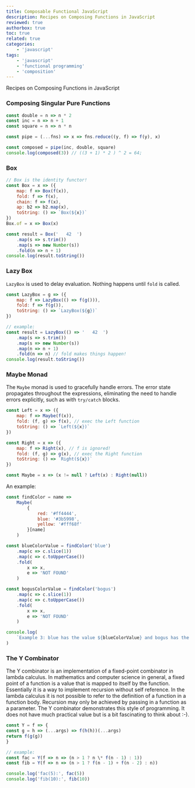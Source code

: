 ```yaml
---
title: Composable Functional JavaScript
description: Recipes on Composing Functions in JavaScript
reviewed: true
authorbox: true
toc: true
related: true
categories:
    - 'javascript'
tags:
    - 'javascript'
    - 'functional programming'
    - 'composition'
---
```


Recipes on Composing Functions in JavaScript

<!--more-->

### Composing Singular Pure Functions

```js
const double = n => n * 2
const inc = n => n + 1
const square = n => n * n

const pipe = (...fns) => x => fns.reduce((y, f) => f(y), x)

const composed = pipe(inc, double, square)
console.log(composed(3)) // ((3 + 1) * 2 ) ^ 2 = 64;
```

### Box

```js
// Box is the identity functor!
const Box = x => ({
    map: f => Box(f(x)),
    fold: f => f(x),
    chain: f => f(x),
    ap: b2 => b2.map(x),
    toString: () => `Box(${x})`
})
Box.of = x => Box(x)

const result = Box('   42  ')
    .map(s => s.trim())
    .map(s => new Number(s))
    .fold(n => n + 1)
console.log(result.toString())
```

### Lazy Box

`LazyBox` is used to delay evaluation. Nothing happens until `fold` is called.

```js
const LazyBox = g => ({
    map: f => LazyBox(() => f(g())),
    fold: f => f(g()),
    toString: () => `LazyBox(${g})`
})

// example:
const result = LazyBox(() => '   42  ')
    .map(s => s.trim())
    .map(s => new Number(s))
    .map(n => n + 1)
    .fold(n => n) // fold makes things happen!
console.log(result.toString())
```

### Maybe Monad

The `Maybe` monad is used to gracefully handle errors. The error state propagates throughout the expressions, eliminating the need to handle errors explicitly, such as with `try/catch` blocks.

```js
const Left = x => ({
    map: f => Maybe(f(x)),
    fold: (f, g) => f(x), // exec the Left function
    toString: () => `Left(${x})`
})

const Right = x => ({
    map: f => Right(x), // f is ignored!
    fold: (f, g) => g(x), // exec the Right function
    toString: () => `Right(${x})`
})

const Maybe = x => (x != null ? Left(x) : Right(null))
```

An example:

```js
const findColor = name =>
    Maybe(
        {
            red: '#ff4444',
            blue: '#3b5998',
            yellow: '#fff68f'
        }[name]
    )

const blueColorValue = findColor('blue')
    .map(c => c.slice(1))
    .map(c => c.toUpperCase())
    .fold(
        x => x,
        e => 'NOT FOUND'
    )

const bogusColorValue = findColor('bogus')
    .map(c => c.slice(1))
    .map(c => c.toUpperCase())
    .fold(
        x => x,
        e => 'NOT FOUND'
    )

console.log(
    `Example 3: blue has the value ${blueColorValue} and bogus has the value ${bogusColorValue}`
)
```

### The Y Combinator

The Y combinator is an implementation of a fixed-point combinator in lambda calculus. In mathematics and computer science in general, a fixed point of a function is a value that is mapped to itself by the function. Essentially it is a way to implement recursion without self reference. In the lambda calculus it is not possible to refer to the definition of a function in a function body. Recursion may only be achieved by passing in a function as a parameter. The Y combinator demonstrates this style of programming. It does not have much practical value but is a bit fascinating to think about :-).

```js
const Y = f => {
const g = h => (...args) => f(h(h))(...args)
return f(g(g))
}

// example:
const fac = Y(f => n => (n > 1 ? n \* f(n - 1) : 1))
const fib = Y(f => n => (n > 1 ? f(n - 1) + f(n - 2) : n))

console.log('fac(5):', fac(5))
console.log('fib(10):', fib(10))
```
